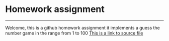 # Homework assignment 
____
 Welcome, this is a github homework assignment it implements a guess the number game in the range from 1 to 100
 [This is a link to source file](https://github.com/Nikolairopin/Homework/blob/main/Module/game.py)
